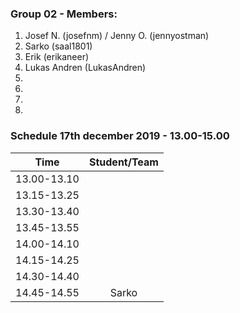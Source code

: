 ### Group 02 - Members:
1. Josef N. (josefnm) / Jenny O. (jennyostman)
2. Sarko (saal1801)
3. Erik (erikaneer)
4. Lukas Andren (LukasAndren)
5. 
6. 
7. 
8. 

### Schedule 17th december 2019 - 13.00-15.00


| Time        |  Student/Team | 
|-------------|:-------------:|
| 13.00-13.10 |               |
| 13.15-13.25 |               |
| 13.30-13.40 |               |
| 13.45-13.55 |               |
| 14.00-14.10 |               |
| 14.15-14.25 |               |
| 14.30-14.40 |               |
| 14.45-14.55 |Sarko          |
